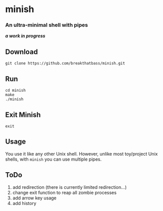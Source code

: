 # minish
### An ultra-minimal shell with pipes
***a work in progress***

## Download
```
git clone https://github.com/breakthatbass/minish.git
```

## Run
```
cd minish
make
./minish
```

## Exit Minish
```
exit
```

## Usage
You use it like any other Unix shell. However, unlike most toy/project Unix shells, with `minish` you can use multiple pipes. 

## ToDo

1. add redirection (there is currently limited redirection...)
2. change exit function to reap all zombie processes
3. add arrow key usage
4. add history